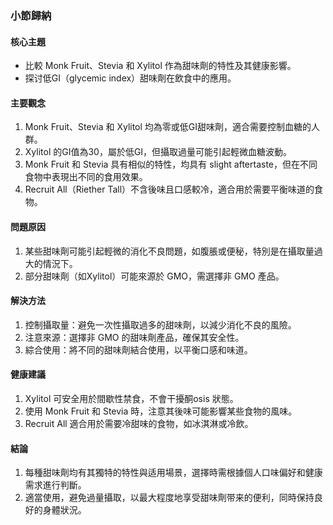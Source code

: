 ### 小節歸納

#### 核心主題
- 比較 Monk Fruit、Stevia 和 Xylitol 作為甜味劑的特性及其健康影響。
- 探讨低GI（glycemic index）甜味劑在飲食中的應用。

#### 主要觀念
1. Monk Fruit、Stevia 和 Xylitol 均為零或低GI甜味劑，適合需要控制血糖的人群。
2. Xylitol 的GI值為30，屬於低GI，但攝取過量可能引起輕微血糖波動。
3. Monk Fruit 和 Stevia 具有相似的特性，均具有 slight aftertaste，但在不同食物中表現出不同的食用效果。
4. Recruit All（Riether Tall）不含後味且口感較冷，適合用於需要平衡味道的食物。

#### 問題原因
1. 某些甜味劑可能引起輕微的消化不良問題，如腹脹或便秘，特別是在攝取量過大的情況下。
2. 部分甜味劑（如Xylitol）可能來源於 GMO，需選擇非 GMO 產品。

#### 解決方法
1. 控制攝取量：避免一次性攝取過多的甜味劑，以減少消化不良的風險。
2. 注意來源：選擇非 GMO 的甜味劑產品，確保其安全性。
3. 綜合使用：將不同的甜味劑結合使用，以平衡口感和味道。

#### 健康建議
1. Xylitol 可安全用於間歇性禁食，不會干擾酮osis 狀態。
2. 使用 Monk Fruit 和 Stevia 時，注意其後味可能影響某些食物的風味。
3. Recruit All 適合用於需要冷甜味的食物，如冰淇淋或冷飲。

#### 結論
1. 每種甜味劑均有其獨特的特性與适用場景，選擇時需根據個人口味偏好和健康需求進行判斷。
2. 適當使用，避免過量攝取，以最大程度地享受甜味劑带来的便利，同時保持良好的身體狀況。